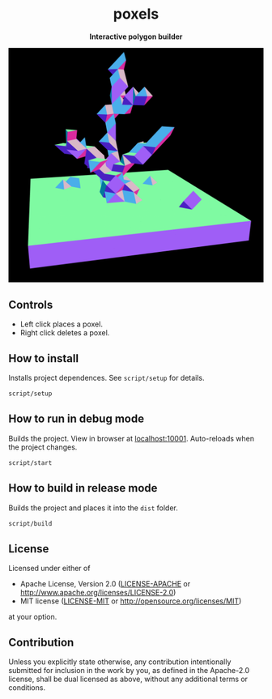 <div align="center">
<h1>poxels</h1>
  <p>
    <strong>Interactive polygon builder</strong>
  </p>
  <a href="https://poxels-7ca07.web.app/">
    <img src="images/poxels.png" />
  </a>
</div>

## Controls

- Left click places a poxel.
- Right click deletes a poxel.

## How to install

Installs project dependences. See `script/setup` for details.

```sh
script/setup
```

## How to run in debug mode

Builds the project. View in browser at [localhost:10001](http://localhost:10001/). Auto-reloads when the project changes.

```sh
script/start
```

## How to build in release mode

Builds the project and places it into the `dist` folder.

```sh
script/build
```

## License

Licensed under either of

- Apache License, Version 2.0
  ([LICENSE-APACHE](LICENSE-APACHE) or http://www.apache.org/licenses/LICENSE-2.0)
- MIT license
  ([LICENSE-MIT](LICENSE-MIT) or http://opensource.org/licenses/MIT)

at your option.

## Contribution

Unless you explicitly state otherwise, any contribution intentionally submitted
for inclusion in the work by you, as defined in the Apache-2.0 license, shall be
dual licensed as above, without any additional terms or conditions.
